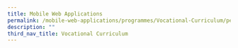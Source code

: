 ```yaml
---
title: Mobile Web Applications
permalink: /mobile-web-applications/programmes/Vocational-Curriculum/permalink
description: ""
third_nav_title: Vocational Curriculum
---
```

